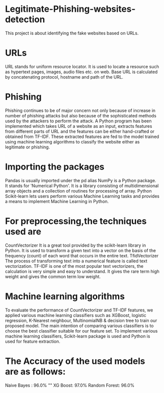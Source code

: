 # Legitimate-Phishing-websites-detection
This project is about identifying the fake websites based on URLs.
# URLs
URL stands for uniform resource locator. It is used to locate a resource such as hypertext pages, images, audio files etc. on web. Base URL is calculated by concatenating protocol, hostname and path of the URL.
# Phishing
Phishing continues to be of major concern not only because of increase in number of phishing attacks but also because of the sophisticated methods used by the attackers to perform the attack.
A Python program has been implemented which takes URL of a website as an input, extracts features from different parts of URL and the features can be either hand-crafted or obtained from TF-IDF. These extracted features are fed to the model trained using machine learning algorithms to classify the website either as legitimate or phishing.
# Importing the packages
Pandas is usually imported under the pd alias
NumPy is a Python package. It stands for 'Numerical Python'. It is a library consisting of multidimensional array objects and a collection of routines for processing of array.
Python Scikit-learn lets users perform various Machine Learning tasks and provides a means to implement Machine Learning in Python.
# For preprocessing,the techniques used are
CountVectorizer
It is a great tool provided by the scikit-learn library in Python. It is used to transform a given text into a vector on the basis of the frequency (count) of each word that occurs in the entire text.
TfidVectorizer
The process of transforming text into a numerical feature is called text vectorization. TF-IDF is one of the most popular text vectorizers, the calculation is very simple and easy to understand. It gives the rare term high weight and gives the common term low weight.
# Machine learning algorithms
To evaluate the performance of CountVectorizer and TF-IDF features, we applied various machine learning classifiers such as XGBoost, logistic regression, K-Nearest neighbour, MultinomialNB & decision tree to train our proposed model. The main intention of comparing various classifiers is to choose the best classifier suitable for our feature set. To implement various machine learning classifiers, Scikit-learn package is used and Python is used for feature extraction.
# The Accuracy of the used models are as follows:
Naive Bayes : 96.0%
"" XG Boost: 97.0%
Random Forest: 96.0%
